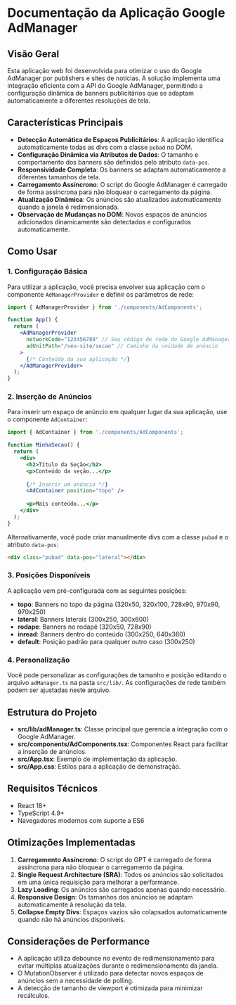 # Documentação da Aplicação Google AdManager

## Visão Geral

Esta aplicação web foi desenvolvida para otimizar o uso do Google AdManager por publishers e sites de notícias. A solução implementa uma integração eficiente com a API do Google AdManager, permitindo a configuração dinâmica de banners publicitários que se adaptam automaticamente a diferentes resoluções de tela.

## Características Principais

- **Detecção Automática de Espaços Publicitários**: A aplicação identifica automaticamente todas as divs com a classe `pubad` no DOM.
- **Configuração Dinâmica via Atributos de Dados**: O tamanho e comportamento dos banners são definidos pelo atributo `data-pos`.
- **Responsividade Completa**: Os banners se adaptam automaticamente a diferentes tamanhos de tela.
- **Carregamento Assíncrono**: O script do Google AdManager é carregado de forma assíncrona para não bloquear o carregamento da página.
- **Atualização Dinâmica**: Os anúncios são atualizados automaticamente quando a janela é redimensionada.
- **Observação de Mudanças no DOM**: Novos espaços de anúncios adicionados dinamicamente são detectados e configurados automaticamente.

## Como Usar

### 1. Configuração Básica

Para utilizar a aplicação, você precisa envolver sua aplicação com o componente `AdManagerProvider` e definir os parâmetros de rede:

```jsx
import { AdManagerProvider } from './components/AdComponents';

function App() {
  return (
    <AdManagerProvider 
      networkCode="123456789" // Seu código de rede do Google AdManager
      adUnitPath="/seu-site/secao" // Caminho da unidade de anúncio
    >
      {/* Conteúdo da sua aplicação */}
    </AdManagerProvider>
  );
}
```

### 2. Inserção de Anúncios

Para inserir um espaço de anúncio em qualquer lugar da sua aplicação, use o componente `AdContainer`:

```jsx
import { AdContainer } from './components/AdComponents';

function MinhaSecao() {
  return (
    <div>
      <h2>Título da Seção</h2>
      <p>Conteúdo da seção...</p>
      
      {/* Inserir um anúncio */}
      <AdContainer position="topo" />
      
      <p>Mais conteúdo...</p>
    </div>
  );
}
```

Alternativamente, você pode criar manualmente divs com a classe `pubad` e o atributo `data-pos`:

```html
<div class="pubad" data-pos="lateral"></div>
```

### 3. Posições Disponíveis

A aplicação vem pré-configurada com as seguintes posições:

- **topo**: Banners no topo da página (320x50, 320x100, 728x90, 970x90, 970x250)
- **lateral**: Banners laterais (300x250, 300x600)
- **rodape**: Banners no rodapé (320x50, 728x90)
- **inread**: Banners dentro do conteúdo (300x250, 640x360)
- **default**: Posição padrão para qualquer outro caso (300x250)

### 4. Personalização

Você pode personalizar as configurações de tamanho e posição editando o arquivo `adManager.ts` na pasta `src/lib/`. As configurações de rede também podem ser ajustadas neste arquivo.

## Estrutura do Projeto

- **src/lib/adManager.ts**: Classe principal que gerencia a integração com o Google AdManager.
- **src/components/AdComponents.tsx**: Componentes React para facilitar a inserção de anúncios.
- **src/App.tsx**: Exemplo de implementação da aplicação.
- **src/App.css**: Estilos para a aplicação de demonstração.

## Requisitos Técnicos

- React 18+
- TypeScript 4.9+
- Navegadores modernos com suporte a ES6

## Otimizações Implementadas

1. **Carregamento Assíncrono**: O script do GPT é carregado de forma assíncrona para não bloquear o carregamento da página.
2. **Single Request Architecture (SRA)**: Todos os anúncios são solicitados em uma única requisição para melhorar a performance.
3. **Lazy Loading**: Os anúncios são carregados apenas quando necessário.
4. **Responsive Design**: Os tamanhos dos anúncios se adaptam automaticamente à resolução da tela.
5. **Collapse Empty Divs**: Espaços vazios são colapsados automaticamente quando não há anúncios disponíveis.

## Considerações de Performance

- A aplicação utiliza debounce no evento de redimensionamento para evitar múltiplas atualizações durante o redimensionamento da janela.
- O MutationObserver é utilizado para detectar novos espaços de anúncios sem a necessidade de polling.
- A detecção de tamanho de viewport é otimizada para minimizar recálculos.
